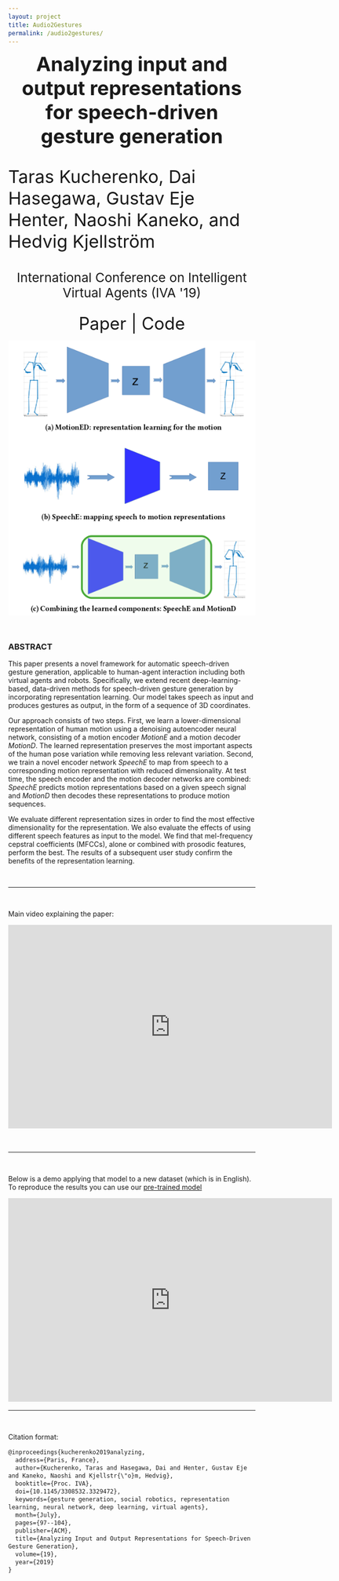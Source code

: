 ```yaml
---
layout: project
title: Audio2Gestures
permalink: /audio2gestures/
---
```



<p align="center">
  <b style="font-size: 40px;"> Analyzing input and output representations for speech-driven gesture generation </b>
  <p style="font-size: 36px;"> Taras  Kucherenko,  Dai  Hasegawa, Gustav  Eje  Henter, Naoshi  Kaneko, and Hedvig Kjellström </p>
  <p style="font-size: 26px;" align="center"> International Conference on Intelligent Virtual Agents (IVA '19) </p>
</p>

<p align="center">
 <a href="https://www.researchgate.net/publication/331645229_Analyzing_Input_and_Output_Representations_for_Speech-Driven_Gesture_Generation" style="font-size: 35px; text-decoration: none">Paper   </a>  
 <a style="font-size: 35px; text-decoration: none"> |   </a> 
 <a href="https://github.com/GestureGeneration/Speech_driven_gesture_generation_with_autoencoder" style="font-size: 35px; text-decoration: none">   Code</a>   
</p>


<div style="text-align:center"><img src="../assets/ProposedNew.png" alt="portrait" align="middle"></div>

&nbsp;

### ABSTRACT
This paper presents a novel framework for automatic speech-driven gesture generation, applicable to human-agent interaction including both virtual agents and robots. Specifically, we extend recent deep-learning-based, data-driven methods for speech-driven gesture generation by incorporating representation learning. Our model takes speech as input and produces gestures as output, in the form of a sequence of 3D coordinates. 

Our approach consists of two steps. First, we learn a lower-dimensional representation of human motion using a denoising autoencoder
neural network, consisting of a motion encoder *MotionE* and a motion decoder *MotionD*. The learned representation preserves the most important aspects of the human pose variation while removing less relevant variation. Second, we train a novel encoder network *SpeechE* to map from speech to a corresponding motion representation with reduced dimensionality. At test time, the speech encoder and the motion decoder networks are combined: *SpeechE* predicts motion representations based on a given speech signal and *MotionD* then decodes these representations to produce motion sequences.

We evaluate different representation sizes in order to find the most effective dimensionality for the representation. We also evaluate the effects of using different speech features as input to the model. We find that mel-frequency cepstral coefficients (MFCCs), alone or combined with prosodic features, perform the best. The results of a subsequent user study confirm the benefits of the representation learning.

&nbsp;

***
&nbsp;

Main video explaining the paper:

<iframe width="660" height="415" src="https://www.youtube.com/embed/Iv7UBe92zrw" frameborder="0" allow="accelerometer; autoplay; encrypted-media; gyroscope; picture-in-picture" allowfullscreen></iframe>

&nbsp;

***
&nbsp;

Below is a demo applying that model to a new dataset (which is in English).
To reproduce the results you can use our [pre-trained model](https://github.com/Svito-zar/speech-driven-hand-gesture-generation-demo)

<iframe width="660" height="415" src="https://youtube.com/embed/tQLVyTVtsSU" frameborder="0" allow="accelerometer; autoplay; encrypted-media; gyroscope; picture-in-picture" allowfullscreen></iframe>

***
&nbsp;

Citation format:
```
@inproceedings{kucherenko2019analyzing,
  address={Paris, France},
  author={Kucherenko, Taras and Hasegawa, Dai and Henter, Gustav Eje and Kaneko, Naoshi and Kjellstr{\"o}m, Hedvig},
  booktitle={Proc. IVA},
  doi={10.1145/3308532.3329472},
  keywords={gesture generation, social robotics, representation learning, neural network, deep learning, virtual agents},
  month={July},
  pages={97--104},
  publisher={ACM},
  title={Analyzing Input and Output Representations for Speech-Driven Gesture Generation},
  volume={19},
  year={2019}
}
```



